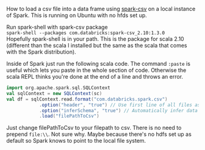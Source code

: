 How to load a csv file into a data frame using [spark-csv](https://github.com/databricks/spark-csv) on a local instance of Spark. This is running on Ubuntu with no hfds set up.  

Run spark-shell with spark-csv package  
`spark-shell --packages com.databricks:spark-csv_2.10:1.3.0`  
Hopefully spark-shell is in your path. This is the package for scala 2.10 (different than the scala I installed but the same as the scala that comes with the Spark distribution). 

Inside of Spark just run the following scala code. The command `:paste` is useful which lets you paste in the whole section of code. Otherwise the scala REPL thinks you're done at the end of a line and throws an error.
````scala   
import org.apache.spark.sql.SQLContext
val sqlContext = new SQLContext(sc)  
val df = sqlContext.read.format("com.databricks.spark.csv")  
			.option("header", "true") // Use first line of all files as header
			.option("inferSchema", "true") // Automatically infer data types 
			.load("filePathToCsv")     
```` 
Just change filePathToCsv to your filepath to csv. There is no need to prepend `file:\\`. Not sure why. Maybe because there's no hdfs set up as default so Spark knows to point to the local file system. 
